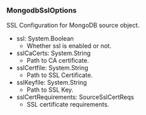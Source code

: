 ### MongodbSslOptions
SSL Configuration for MongoDB source object.

- ssl: System.Boolean
  - Whether ssl is enabled or not.
- sslCaCerts: System.String
  - Path to CA certificate.
- sslCertfile: System.String
  - Path to SSL Certificate.
- sslKeyfile: System.String
  - Path to SSL Key.
- sslCertRequirements: SourceSslCertReqs
  - SSL certificate requirements.
